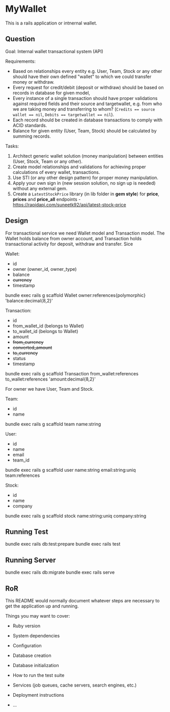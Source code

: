 # MyWallet

This is a rails application or intnernal wallet.

## Question

Goal: Internal wallet transactional system (API)

Requirements:

* Based on relationships every entity e.g. User, Team, Stock or any other should
have their own defined "wallet" to which we could transfer money or withdraw.
* Every request for credit/debit (deposit or withdraw) should be based on records in
database for given model,
* Every instance of a single transaction should have proper validations against
required fields and their source and targetwallet, e.g. from who we are taking money
and transferring to whom? (`Credits == source wallet == nil`,
`Debits == targetwallet == nil`).
* Each record should be created in database transactions to comply with ACID
standards.
* Balance for given entity (User, Team, Stock) should be calculated by summing
records.

Tasks:

1. Architect generic wallet solution (money manipulation) between entities (User,
Stock, Team or any other).
2. Create model relationships and validations for achieving proper calculations of every
wallet, transactions.
3. Use STI (or any other design pattern) for proper money manipulation.
4. Apply your own sign in (new session solution, no sign up is needed) without any external
gem.
5. Create a `LatestStockPrice` library (in lib folder in **gem style**) for **price**, **prices** and
**price_all** endpoints - https://rapidapi.com/suneetk92/api/latest-stock-price

## Design

For transactional service we need Wallet model and Transaction model. The Wallet holds balance from owner account,
and Transaction holds transactional activity for deposit, withdraw and transfer. Sice

Wallet:
+ id
+ owner (owner_id, owner_type)
+ balance
+ ~~currency~~
+ timestamp

bundle exec rails g scaffold Wallet owner:references{polymorphic} 'balance:decimal{8,2}'

Transaction:
+ id
+ from_wallet_id (belongs to Wallet)
+ to_wallet_id (belongs to Wallet)
+ amount
+ ~~from_currency~~
+ ~~converted_amount~~
+ ~~to_currency~~
+ status
+ timestamp

bundle exec rails g scaffold Transaction from_wallet:references to_wallet:references 'amount:decimal{8,2}'

For owner we have User, Team and Stock.

Team:
+ id
+ name

bundle exec rails g scaffold team name:string

User:
+ id
+ name
+ email
+ team_id

bundle exec rails g scaffold user name:string email:string:uniq team:references

Stock:
+ id
+ name
+ company

bundle exec rails g scaffold stock name:string:uniq company:string

## Running Test

bundle exec rails db:test:prepare
bundle exec rails test

## Running Server

bundle exec rails db:migrate
bundle exec rails serve

## RoR

This README would normally document whatever steps are necessary to get the
application up and running.

Things you may want to cover:

* Ruby version

* System dependencies

* Configuration

* Database creation

* Database initialization

* How to run the test suite

* Services (job queues, cache servers, search engines, etc.)

* Deployment instructions

* ...

